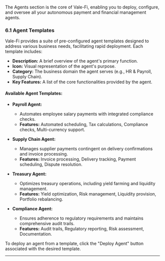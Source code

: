 The Agents section is the core of Vale-Fi, enabling you to deploy, configure, and oversee all your autonomous payment and financial management agents.

### 6.1 Agent Templates

Vale-Fi provides a suite of pre-configured agent templates designed to address various business needs, facilitating rapid deployment. Each template includes:

- **Description:** A brief overview of the agent's primary function.
- **Icon:** Visual representation of the agent's purpose.
- **Category:** The business domain the agent serves (e.g., HR & Payroll, Supply Chain).
- **Key Features:** A list of the core functionalities provided by the agent.

#### Available Agent Templates:

- **Payroll Agent:**

  - Automates employee salary payments with integrated compliance checks.
  - **Features:** Automated scheduling, Tax calculations, Compliance checks, Multi-currency support.

- **Supply Chain Agent:**

  - Manages supplier payments contingent on delivery confirmations and invoice processing.
  - **Features:** Invoice processing, Delivery tracking, Payment scheduling, Dispute resolution.

- **Treasury Agent:**

  - Optimizes treasury operations, including yield farming and liquidity management.
  - **Features:** Yield optimization, Risk management, Liquidity provision, Portfolio rebalancing.

- **Compliance Agent:**
  - Ensures adherence to regulatory requirements and maintains comprehensive audit trails.
  - **Features:** Audit trails, Regulatory reporting, Risk assessment, Documentation.

To deploy an agent from a template, click the "Deploy Agent" button associated with the desired template.

---
